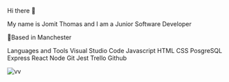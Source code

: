 Hi there 👋

My name is Jomit Thomas and I am a Junior Software Developer

📍Based in Manchester

Languages and Tools 
Visual Studio Code
Javascript
HTML
CSS
PosgreSQL
Express
React
Node
Git
Jest
Trello
Github

![vv](https://user-images.githubusercontent.com/102469684/192157233-1dcee9f9-65b4-4360-b19e-6307a924e7f0.svg)
